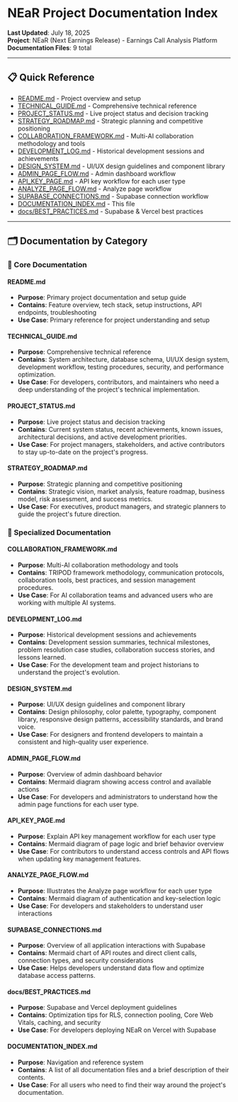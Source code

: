# NEaR Project Documentation Index

**Last Updated**: July 18, 2025  
**Project**: NEaR (Next Earnings Release) - Earnings Call Analysis Platform  
**Documentation Files**: 9 total

---

## 📋 **Quick Reference**

- [README.md](#readme-md) - Project overview and setup
- [TECHNICAL_GUIDE.md](#technical_guide-md) - Comprehensive technical reference
- [PROJECT_STATUS.md](#project_status-md) - Live project status and decision tracking
- [STRATEGY_ROADMAP.md](#strategy_roadmap-md) - Strategic planning and competitive positioning
- [COLLABORATION_FRAMEWORK.md](#collaboration_framework-md) - Multi-AI collaboration methodology and tools
- [DEVELOPMENT_LOG.md](#development_log-md) - Historical development sessions and achievements
- [DESIGN_SYSTEM.md](#design_system-md) - UI/UX design guidelines and component library
- [ADMIN_PAGE_FLOW.md](#admin_page_flow-md) - Admin dashboard workflow
- [API_KEY_PAGE.md](#api_key_page-md) - API key workflow for each user type
- [ANALYZE_PAGE_FLOW.md](#analyze_page_flow-md) - Analyze page workflow
- [SUPABASE_CONNECTIONS.md](#supabase_connections-md) - Supabase connection workflow
- [DOCUMENTATION_INDEX.md](#documentation_index-md) - This file
- [docs/BEST_PRACTICES.md](docs/BEST_PRACTICES.md) - Supabase & Vercel best practices

---

## 🗂️ **Documentation by Category**

### **🚀 Core Documentation**

#### **README.md**
- **Purpose**: Primary project documentation and setup guide
- **Contains**: Feature overview, tech stack, setup instructions, API endpoints, troubleshooting
- **Use Case**: Primary reference for project understanding and setup

#### **TECHNICAL_GUIDE.md**
- **Purpose**: Comprehensive technical reference
- **Contains**: System architecture, database schema, UI/UX design system, development workflow, testing procedures, security, and performance optimization.
- **Use Case**: For developers, contributors, and maintainers who need a deep understanding of the project's technical implementation.

#### **PROJECT_STATUS.md**
- **Purpose**: Live project status and decision tracking
- **Contains**: Current system status, recent achievements, known issues, architectural decisions, and active development priorities.
- **Use Case**: For project managers, stakeholders, and active contributors to stay up-to-date on the project's progress.

#### **STRATEGY_ROADMAP.md**
- **Purpose**: Strategic planning and competitive positioning
- **Contains**: Strategic vision, market analysis, feature roadmap, business model, risk assessment, and success metrics.
- **Use Case**: For executives, product managers, and strategic planners to guide the project's future direction.

### **🤝 Specialized Documentation**

#### **COLLABORATION_FRAMEWORK.md**
- **Purpose**: Multi-AI collaboration methodology and tools
- **Contains**: TRIPOD framework methodology, communication protocols, collaboration tools, best practices, and session management procedures.
- **Use Case**: For AI collaboration teams and advanced users who are working with multiple AI systems.

#### **DEVELOPMENT_LOG.md**
- **Purpose**: Historical development sessions and achievements
- **Contains**: Development session summaries, technical milestones, problem resolution case studies, collaboration success stories, and lessons learned.
- **Use Case**: For the development team and project historians to understand the project's evolution.

#### **DESIGN_SYSTEM.md**
- **Purpose**: UI/UX design guidelines and component library
- **Contains**: Design philosophy, color palette, typography, component library, responsive design patterns, accessibility standards, and brand voice.
- **Use Case**: For designers and frontend developers to maintain a consistent and high-quality user experience.

#### **ADMIN_PAGE_FLOW.md**
- **Purpose**: Overview of admin dashboard behavior
- **Contains**: Mermaid diagram showing access control and available actions
- **Use Case**: For developers and administrators to understand how the admin page functions for each user type.

#### **API_KEY_PAGE.md**
- **Purpose**: Explain API key management workflow for each user type
- **Contains**: Mermaid diagram of page logic and brief behavior overview
- **Use Case**: For contributors to understand access controls and API flows when updating key management features.

#### **ANALYZE_PAGE_FLOW.md**
- **Purpose**: Illustrates the Analyze page workflow for each user type
- **Contains**: Mermaid diagram of authentication and key-selection logic
- **Use Case**: For developers and stakeholders to understand user interactions

#### **SUPABASE_CONNECTIONS.md**
- **Purpose**: Overview of all application interactions with Supabase
- **Contains**: Mermaid chart of API routes and direct client calls, connection types, and security considerations
- **Use Case**: Helps developers understand data flow and optimize database access patterns.

#### **docs/BEST_PRACTICES.md**
- **Purpose**: Supabase and Vercel deployment guidelines
- **Contains**: Optimization tips for RLS, connection pooling, Core Web Vitals, caching, and security
- **Use Case**: For developers deploying NEaR on Vercel with Supabase

#### **DOCUMENTATION_INDEX.md**
- **Purpose**: Navigation and reference system
- **Contains**: A list of all documentation files and a brief description of their contents.
- **Use Case**: For all users who need to find their way around the project's documentation.
